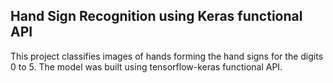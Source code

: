 ## Hand Sign Recognition using Keras functional API
This project classifies images of hands forming the hand signs for the digits 0 to 5. The model was built using tensorflow-keras functional API.
